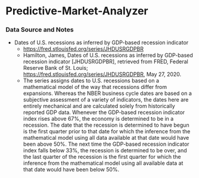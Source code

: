 # Predictive-Market-Analyzer


### Data Source and Notes

* Dates of U.S. recessions as inferred by GDP-based recession indicator
    * https://fred.stlouisfed.org/series/JHDUSRGDPBR
    * Hamilton, James, Dates of U.S. recessions as inferred by GDP-based recession indicator [JHDUSRGDPBR], retrieved from FRED, Federal Reserve Bank of St. Louis; https://fred.stlouisfed.org/series/JHDUSRGDPBR, May 27, 2020.
    * The series assigns dates to U.S. recessions based on a mathematical model of the way that recessions differ from expansions. Whereas the NBER business cycle dates are based on a subjective assessment of a variety of indicators, the dates here are entirely mechanical and are calculated solely from historically reported GDP data. Whenever the GDP-based recession indicator index rises above 67%, the economy is determined to be in a recession. The date that the recession is determined to have begun is the first quarter prior to that date for which the inference from the mathematical model using all data available at that date would have been above 50%. The next time the GDP-based recession indicator index falls below 33%, the recession is determined to be over, and the last quarter of the recession is the first quarter for which the inference from the mathematical model using all available data at that date would have been below 50%.
    
